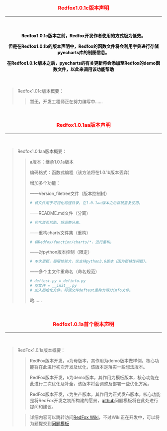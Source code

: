 

<h3 align="center"><font color="red">Redfox1.0.1c版本声明</font></h3><hr>

<br>

<h4 align="center">
    <font color=#000000>
    <p>Redfox1.0.1c版本之前，Redfox开发作者使用的方式极为低效。</p>
    <p>但是在Redfox1.0.1b的版本声明中，Redfox的函数文件将会利用字典进行存储pyecharts库的制图信息。</p>
    <p>在Redfox1.0.1c版本之后，pyecharts的有关更新将会添加至Redfox的demo函数文件，以此来调用该功能帮助</p>
	</font>
</h4>

<br>

> Redfox1.01c版本概要：
>
> > 暂无，开发工程师正在努力编写中……

<br>

<h3 align="center"><font color="red">Redfox1.0.1aa版本声明</font></h3><hr>

<br>

> Redfox1.0.1aa版本概要：
>
> > a版本：继承1.0.1a版本
> >
> > 编码格式：函数式编程（该方法将在1.0.1b版本丢弃）
> >
> > 增加多个功能：
> >
> > ——Version_filetree文件（版本控制树）
> >
> > ```python
> > # 该文件用于可视化路径目录，在1.0.1aa版本之后将被重复使用。
> > ```
> >
> > ——README.md文件（分离）
> >
> > ```python
> > # 优化首页功能，将调整分离。
> > ```
> >
> > ——重构charts文件集（重构）
> >
> > ```python
> > # 将Redfox/function/charts/*，进行重构。
> > ```
> >
> > ——对python版本控制（限定）
> >
> > ```python
> > # 本次更新，局限性较大，仅支持python3.6版本（因为新特性问题）。
> > ```
> >
> > ——多个主文件重命名（命名规范）
> >
> > ```python
> > # deftest.py = definfo.py
> > # 空文件 = __init__.py
> > # 加入初始化文件，将源文件deftest重构为得分info文件。
> > ```
> >
> > 略……



<br>

<h3 align="center"><font color="red">Redfox1.0.1a首个版本声明</font></h3><hr>

<br>

> RedFox1.0.1a版本概要：
>
> > RedFox版本开发，`a`为母版本，其作用为demo版本做样例。核心功能将在此进行初次开发及优化，该版本是落实一些想法版本。
> >
> > RedFox版本开发，`b`为demo版本，其作用为模板版本，核心功能在此进行二次优化及补全，该版本将会调整及部署一些优化方案。
> >
> > RedFox版本开发，`c`为生产版本，其作用为正式发布版本。核心功能是将RedFox开发之初所构建的愿景，[github](https://github.com/haitanghuadeng/Redfox/issues)问题模板将在此处进行提问和建议。
>
> > 详细内容可以跳转访问[RedFox Wiki](https://github.com/haitanghuadeng/Redfox/wiki)，不过Wiki正在开发中，可以将为题提交到[问题模板](https://github.com/haitanghuadeng/Redfox/issues)

<br>



